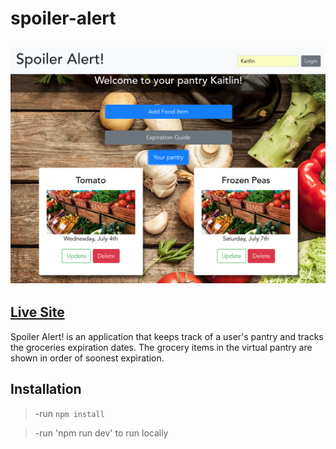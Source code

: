 # spoiler-alert

## ![](img.png)

## [Live Site](https://g-spoiler-alert.firebaseapp.com)

Spoiler Alert! is an application that keeps track of a user's pantry and tracks the groceries expiration dates. The grocery items in the virtual pantry are shown in order of soonest expiration.

## Installation

> -run `npm install`

> -run 'npm run dev' to run locally

